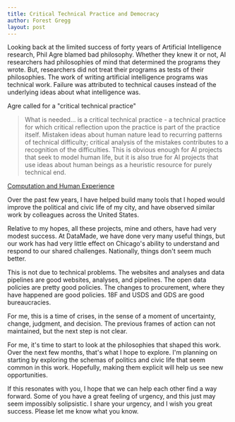 ```yaml
---
title: Critical Technical Practice and Democracy
author: Forest Gregg
layout: post
---
```


Looking back at the limited success of forty years of Artificial
Intelligence research, Phil Agre blamed bad philosophy. Whether they
knew it or not, AI researchers had philosophies of mind that
determined the programs they wrote. But, researchers did not treat
their programs as tests of their philosophies. The work of writing
artificial intelligence programs was technical work. Failure was
attributed to technical causes instead of the underlying ideas about
what intelligence was.

Agre called for a "critical technical practice"

> What is needed... is a critical technical practice - a technical
> practice for which critical reflection upon the practice is part of
> the practice itself. Mistaken ideas about human nature lead to
> recurring patterns of technical difficulty; critical analysis of the
> mistakes contributes to a recognition of the difficulties. This is
> obvious enough for AI projects that seek to model human life, but it
> is also true for AI projects that use ideas about human beings as a
> heuristic resource for purely technical end.

[Computation and Human Experience](https://monoskop.org/images/3/38/Agre_Philip_E_Computation_and_Human_Experience.pdf)

Over the past few years, I have helped build many tools that I hoped
would improve the political and civic life of my city, and have
observed similar work by colleagues across the United States.

Relative to my hopes, all these projects, mine and others, have had
very modest success. At DataMade, we have done very many useful
things, but our work has had very little effect on Chicago's ability
to understand and respond to our shared challenges. Nationally, things
don't seem much better.

This is not due to technical problems. The websites and analyses and
data pipelines are good websites, analyses, and pipelines. The open
data policies are pretty good policies. The changes to procurement,
where they have happened are good policies. 18F and USDS and GDS are
good bureaucracies.

For me, this is a time of crises, in the sense of a moment of
uncertainty, change, judgment, and decision. The previous frames of
action can not maintained, but the next step is not clear.

For me, it's time to start to look at the philosophies that shaped
this work. Over the next few months, that's what I hope to
explore. I'm planning on starting by exploring the schemas of politics
and civic life that seem common in this work. Hopefully, making them
explicit will help us see new opportunities.

If this resonates with you, I hope that we can help each other find a
way forward. Some of you have a great feeling of urgency, and this
just may seem impossibly solipsistic. I share your urgency, and I
wish you great success. Please let me know what you know.
